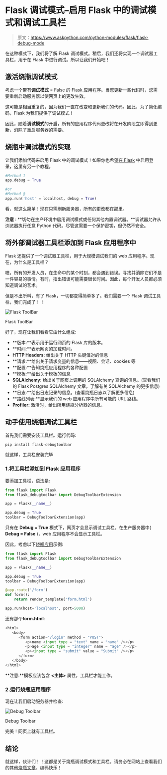 # Flask 调试模式–启用 Flask 中的调试模式和调试工具栏

> 原文：<https://www.askpython.com/python-modules/flask/flask-debug-mode>

在这种模式下，我们将了解 Flask 调试模式。稍后，我们还将实现一个调试器工具栏，用于在 Flask 中进行调试。所以让我们开始吧！

## **激活烧瓶调试模式**

考虑一个带有**调试模式** = False 的 Flask 应用程序。当您更新一些代码时，您需要重新启动服务器以使网页上的更改生效。

这可能是相当重复的，因为我们一直在改变和更新我们的代码。因此，为了简化编码，Flask 为我们提供了调试模式！

因此，随着**调试模式**的开启，所有的应用程序代码更改将在开发阶段立即得到更新，消除了重启服务器的需要。

## 烧瓶中调试模式的**实现**

让我们添加代码来启用 Flask 中的调试模式！如果你也希望[在 Flask](https://www.askpython.com/python-modules/flask/flask-logging) 中启用登录，这里有另一个教程。

```py
#Method 1
app.debug = True

#or
#Method @
app.run('host' = localhost, debug = True)

```

看，就这么简单！现在只需刷新服务器，所有的更改都在那里。

**注意** : **切勿在生产环境中启用调试模式或任何其他内置调试器。**调试器允许从浏览器执行任意 Python 代码。尽管这需要一个保护密钥，但仍然不安全。

## **将外部调试器工具栏添加到 Flask 应用程序中**

Flask 还提供了一个调试器工具栏，用于大规模调试我们的 web 应用程序。现在，为什么是工具栏？

嗯，所有的开发人员，在生命中的某个时刻，都会遇到错误。寻找并消除它们不是一件容易的事情。有时，指出错误可能需要很长时间。因此，每个开发人员都必须知道调试的艺术。

但是不出所料，有了 Flask，一切都变得简单多了。我们需要一个 Flask 调试工具栏，我们完成了！！

![Flask ToolBar](img/2bd7b937267a6f184837e4369d122fa9.png)

Flask ToolBar

好了，现在让我们看看它由什么组成:

*   **版本:**表示用于运行网页的 Flask 库的版本。
*   **时间:**表示网页的加载时间。
*   **HTTP Headers:** 给出关于 HTTP 头键值对的信息
*   **请求:**给出关于请求变量的信息——视图、会话、cookies 等
*   **配置:**告知烧瓶应用程序的各种配置
*   **模板:**给出关于模板的信息
*   **SQLAlchemy:** 给出关于网页上调用的 SQLAlchemy 查询的信息。(查看我们的 Flask Postgres SQLAlchemy 文章，了解有关 SQLAlchemy 的更多信息)
*   **日志:**给出日志记录的信息。(查看烧瓶日志以了解更多信息)
*   **路线列表:**显示我们的 web 应用程序中所有可能的 URL 路线。
*   **Profiler:** 激活时，给出所用烧瓶分析器的信息。

## **动手使用烧瓶调试工具栏**

首先我们需要安装工具栏。运行代码:

```py
pip install flask-debugtoolbar

```

就这样，工具栏安装完毕

### 1.将工具栏添加到 Flask 应用程序

要添加工具栏，语法是:

```py
from flask import Flask
from flask_debugtoolbar import DebugToolbarExtension

app = Flask(__name__)

app.debug = True
toolbar = DebugToolbarExtension(app)

```

只有在 **Debug = True** 模式下，网页才会显示调试工具栏。在生产服务器中( **Debug = False** )，web 应用程序不会显示工具栏。

因此，考虑以下[烧瓶应用](https://www.askpython.com/python-modules/flask/create-hello-world-in-flask)示例:

```py
from flask import Flask
from flask_debugtoolbar import DebugToolbarExtension

app = Flask(__name__)

app.debug = True
toolbar = DebugToolbarExtension(app)

@app.route('/form')
def form():
    return render_template('form.html')

app.run(host='localhost', port=5000)

```

还有那个**form.html**:

```py
<html>
   <body>
      <form action="/login" method = "POST">
         <p>name <input type = "text" name = "name" /></p>
         <p>age <input type = "integer" name = "age" /></p>
         <p><input type = "submit" value = "Submit" /></p>
      </form>
   </body>
</html>

```

**注意:**模板应该包含 **<主体>** 属性，工具栏才能工作。

### 2.运行烧瓶应用程序

现在让我们启动服务器并检查:

![Debug Toolbar](img/17146de1d03a8287a10d355f94b7affc.png)

Debug Toolbar

完美！网页上就有工具栏。

## **结论**

就这样，伙计们！！这都是关于烧瓶调试模式和工具栏。请务必在网站上查看我们的其他[烧瓶文章](https://www.askpython.com/python-modules/flask)。编码快乐！